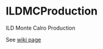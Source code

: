# ILDMCProduction
ILD Monte Calro Production

See [wiki page](https://github.com/akiyamiyamoto/ILDMCProduction/wiki)
